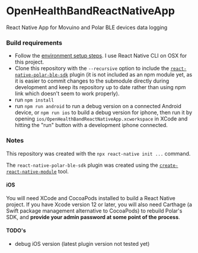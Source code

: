 # OpenHealthBandReactNativeApp

React Native App for Movuino and Polar BLE devices data logging

### Build requirements

* Follow the [environment setup steps](https://reactnative.dev/docs/environment-setup). I use React Native CLI on OSX for this project.
* Clone this repository with the `--recursive` option to include the [`react-native-polar-ble-sdk`](https://github.com/josephlarralde/react-native-polar-ble-sdk) plugin (it is not included as an npm module yet, as it is easier to commit changes to the submodule directly during development and keep its repository up to date rather than using npm link which doesn't seem to work properly).
* run `npm install`
* run `npm run android` to run a debug version on a connected Android device, or `npm run ios` to build a debug version for iphone, then run it by opening `ios/OpenHealthBandReactNativeApp.xcworkspace` in XCode and hitting the "run" button with a development iphone connected.

### Notes

This repository was created with the `npx react-native init ...` command.

The `react-native-polar-ble-sdk` plugin was created using the [`create-react-native-module`](https://github.com/brodybits/create-react-native-module) tool.

#### iOS

You will need XCode and CocoaPods installed to build a React Native project.
If you have Xcode version 12 or later, you will also need Carthage (a Swift
package management alternative to CocoaPods) to rebuild Polar's SDK,
and **provide your admin password at some point of the process**.

#### TODO's

* debug iOS version (latest plugin version not tested yet)
